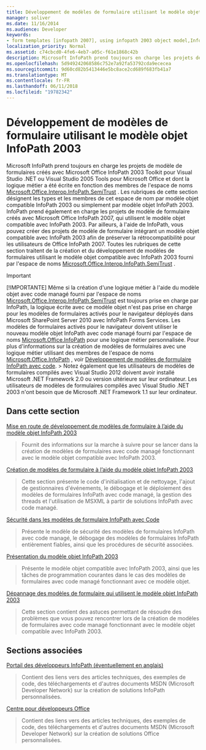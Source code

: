 ```yaml
---
title: Développement de modèles de formulaire utilisant le modèle objet InfoPath 2003
manager: soliver
ms.date: 11/16/2014
ms.audience: Developer
keywords:
- form templates [infopath 2007], using infopath 2003 object model,InfoPath 2003-compatible form templates,InfoPath 2007, developing form templates using InfoPath 2003 object model,object models [InfoPath 2003], developing managed code form templates
localization_priority: Normal
ms.assetid: c74cbcd0-4fe6-4eb7-a05c-f61e1868c42b
description: Microsoft InfoPath prend toujours en charge les projets de modèle de formulaires créés avec Microsoft Office InfoPath 2003 Toolkit pour Visual Studio .NET ou Visual Studio 2005 Tools pour Microsoft Office et dont la logique métier a été écrite en fonction des membres de l'espace de noms Microsoft.Office.Interop.InfoPath.SemiTrust . Les rubriques de cette section désignent les types et les membres de cet espace de nom par modèle objet compatible InfoPath 2003 ou simplement par modèle objet InfoPath 2003. InfoPath prend également en charge les projets de modèle de formulaire créés avec Microsoft Office InfoPath 2007, qui utilisent le modèle objet compatible avec InfoPath 2003. Par ailleurs, à l'aide de InfoPath, vous pouvez créer des projets de modèle de formulaire intégrant un modèle objet compatible avec InfoPath 2003 afin de préserver la rétrocompatibilité pour les utilisateurs de Office InfoPath 2007. Toutes les rubriques de cette section traitent de la création et du développement de modèles de formulaires utilisant le modèle objet compatible avec InfoPath 2003 fourni par l'espace de noms Microsoft.Office.Interop.InfoPath.SemiTrust .
ms.openlocfilehash: 5d949242068586c752e7a92fa53792cda9ececea
ms.sourcegitcommit: 9d60cd82b5413446e5bc8ace2cd689f683fb41a7
ms.translationtype: MT
ms.contentlocale: fr-FR
ms.lasthandoff: 06/11/2018
ms.locfileid: "19782342"
---
```

# <a name="developing-form-templates-using-the-infopath-2003-object-model"></a>Développement de modèles de formulaire utilisant le modèle objet InfoPath 2003

Microsoft InfoPath prend toujours en charge les projets de modèle de formulaires créés avec Microsoft Office InfoPath 2003 Toolkit pour Visual Studio .NET ou Visual Studio 2005 Tools pour Microsoft Office et dont la logique métier a été écrite en fonction des membres de l'espace de noms [Microsoft.Office.Interop.InfoPath.SemiTrust](https://msdn.microsoft.com/library/Microsoft.Office.Interop.InfoPath.SemiTrust.aspx) . Les rubriques de cette section désignent les types et les membres de cet espace de nom par modèle objet compatible InfoPath 2003 ou simplement par modèle objet InfoPath 2003. InfoPath prend également en charge les projets de modèle de formulaire créés avec Microsoft Office InfoPath 2007, qui utilisent le modèle objet compatible avec InfoPath 2003. Par ailleurs, à l'aide de InfoPath, vous pouvez créer des projets de modèle de formulaire intégrant un modèle objet compatible avec InfoPath 2003 afin de préserver la rétrocompatibilité pour les utilisateurs de Office InfoPath 2007. Toutes les rubriques de cette section traitent de la création et du développement de modèles de formulaires utilisant le modèle objet compatible avec InfoPath 2003 fourni par l'espace de noms [Microsoft.Office.Interop.InfoPath.SemiTrust](https://msdn.microsoft.com/library/Microsoft.Office.Interop.InfoPath.SemiTrust.aspx) . 
  
> [!IMPORTANT]
> [!IMPORTANTE] Même si la création d'une logique métier à l'aide du modèle objet avec code managé fourni par l'espace de noms [Microsoft.Office.Interop.InfoPath.SemiTrust](https://msdn.microsoft.com/library/Microsoft.Office.Interop.InfoPath.SemiTrust.aspx) est toujours prise en charge par InfoPath, la logique écrite avec ce modèle objet n'est pas prise en charge pour les modèles de formulaires activés pour le navigateur déployés dans Microsoft SharePoint Server 2010 avec InfoPath Forms Services. Les modèles de formulaires activés pour le navigateur doivent utiliser le nouveau modèle objet InfoPath avec code managé fourni par l'espace de noms [Microsoft.Office.InfoPath](https://msdn.microsoft.com/library/Microsoft.Office.InfoPath.aspx) pour une logique métier personnalisée. Pour plus d'informations sur la création de modèles de formulaires avec une logique métier utilisant des membres de l'espace de noms [Microsoft.Office.InfoPath](https://msdn.microsoft.com/library/Microsoft.Office.InfoPath.aspx) , voir [Développement de modèles de formulaire InfoPath avec code](developing-infopath-form-templates-with-code.md). > Notez également que les utilisateurs de modèles de formulaires compilés avec Visual Studio 2012 doivent avoir installé Microsoft .NET Framework 2.0 ou version ultérieure sur leur ordinateur. Les utilisateurs de modèles de formulaires compilés avec Visual Studio .NET 2003 n'ont besoin que de Microsoft .NET Framework 1.1 sur leur ordinateur. 
  
## <a name="in-this-section"></a>Dans cette section

[Mise en route de développement de modèles de formulaire à l’aide du modèle objet InfoPath 2003](get-started-developing-form-templates-using-infopath-object-model.md)
  
> Fournit des informations sur la marche à suivre pour se lancer dans la création de modèles de formulaires avec code managé fonctionnant avec le modèle objet compatible avec InfoPath 2003.
    
[Création de modèles de formulaire à l’aide du modèle objet InfoPath 2003](creating-form-templates-using-the-infopath-2003-object-model.md)
  
> Cette section présente le code d'initialisation et de nettoyage, l'ajout de gestionnaires d'événements, le débogage et le déploiement des modèles de formulaires InfoPath avec code managé, la gestion des threads et l'utilisation de MSXML à partir de solutions InfoPath avec code managé.
    
[Sécurité dans les modèles de formulaire InfoPath avec Code](security-in-infopath-form-templates-with-code.md)
  
> Présente le modèle de sécurité des modèles de formulaires InfoPath avec code managé, le débogage des modèles de formulaires InfoPath entièrement fiables, ainsi que les procédures de sécurité associées.
    
[Présentation du modèle objet InfoPath 2003](understanding-the-infopath-2003-object-model.md)
  
> Présente le modèle objet compatible avec InfoPath 2003, ainsi que les tâches de programmation courantes dans le cas des modèles de formulaires avec code managé fonctionnant avec ce modèle objet.
    
[Dépannage des modèles de formulaire qui utilisent le modèle objet InfoPath 2003](troubleshoot-form-templates-that-use-infopath-object-model.md)
  
> Cette section contient des astuces permettant de résoudre des problèmes que vous pouvez rencontrer lors de la création de modèles de formulaires avec code managé fonctionnant avec le modèle objet compatible avec InfoPath 2003.
    
## <a name="related-sections"></a>Sections associées

[Portail des développeurs InfoPath (éventuellement en anglais)](http://go.microsoft.com/fwlink?LinkID=11689)
  
> Contient des liens vers des articles techniques, des exemples de code, des téléchargements et d'autres documents MSDN (Microsoft Developer Network) sur la création de solutions InfoPath personnalisées.
    
[Centre pour développeurs Office](http://go.microsoft.com/fwlink?LinkID=27128)
  
> Contient des liens vers des articles techniques, des exemples de code, des téléchargements et d'autres documents MSDN (Microsoft Developer Network) sur la création de solutions Office personnalisées.
    

